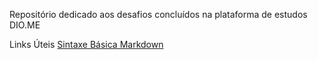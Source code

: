 Repositório dedicado aos desafios concluídos na plataforma de estudos DIO.ME

Links Úteis
[Sintaxe Básica Markdown](https://www.markdownguide.org/)
